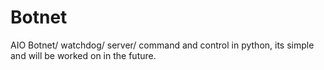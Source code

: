 # Botnet
AIO Botnet/ watchdog/ server/ command and control in python, its simple and will be worked on in the future.
